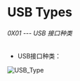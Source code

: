 # USB Types

###### 0X01 --- USB 接口种类

* USB接口种类：

![USB_Type](https://s3.amazonaws.com/rfagora/image/img/USRPE1XX_Conf/USB_Type.jpg)
